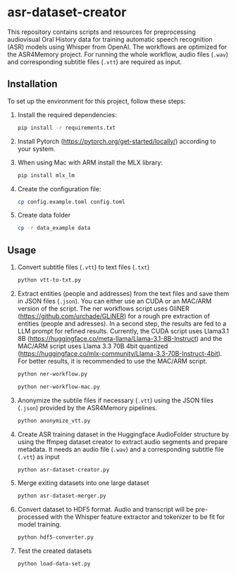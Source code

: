 # asr-dataset-creator

This repository contains scripts and resources for preprocessing audiovisual Oral History data for training automatic speech recognition (ASR) models using Whisper from OpenAI. The workflows are optimized for the ASR4Memory project. For running the whole workflow, audio files (`.wav`) and corresponding subtitle files (`.vtt`) are required as input.

## Installation

To set up the environment for this project, follow these steps:

1. Install the required dependencies:
    ```sh
    pip install -r requirements.txt
    ```
2. Install Pytorch (https://pytorch.org/get-started/locally/) according to your system.

3. When using Mac with ARM install the MLX library:
    ```sh
    pip install mlx_lm
    ```
4. Create the configuration file:
    ```sh
    cp config.example.toml config.toml
    ```
5. Create data folder
    ```sh
    cp -r data_example data
    ```

## Usage

1. Convert subtitle files (`.vtt`) to text files (`.txt`)
    ```sh
    python vtt-to-txt.py
    ```
2. Extract entities (people and addresses) from the text files and save them in JSON files (`.json`). You can either use an CUDA or an MAC/ARM version of the script. The ner workflows script uses GliNER (https://github.com/urchade/GLiNER) for a rough pre extraction of entities (people and adresses). In a second step, the results are fed to a LLM prompt for refined results. Currently, the CUDA script uses Llama3.1 8B (https://huggingface.co/meta-llama/Llama-3.1-8B-Instruct) and the MAC/ARM script uses Llama 3.3 70B 4bit quantized (https://huggingface.co/mlx-community/Llama-3.3-70B-Instruct-4bit). For better results, it is recommended to use the MAC/ARM script.
    ```sh
    python ner-workflow.py
    ```
    ```sh
    python ner-workflow-mac.py
    ```
3. Anonymize the subtile files if necessary (`.vtt`) using the JSON files (`.json`) provided by the ASR4Memory pipelines.
    ```sh
    python anonymize_vtt.py
    ```
4. Create ASR training dataset in the Huggingface AudioFolder structure by using the ffmpeg dataset creator to extract audio segments and prepare metadata. It needs an audio file (`.wav`) and a corresponding subtitle file (`.vtt`) as input
    ```sh
    python asr-dataset-creator.py
    ```
5. Merge exiting datasets into one large dataset
    ```sh
    python asr-dataset-merger.py
    ```
6. Convert dataset to HDF5 format. Audio and transcript will be pre-processed with the Whisper feature extractor and tokenizer to be fit for model training.
    ```sh
    python hdf5-converter.py
    ```
7. Test the created datasets
    ```sh
    python load-data-set.py
    ```
